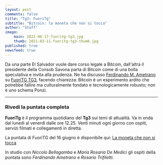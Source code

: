 ```yaml
---
layout: post
comments: false
title: "Tg3: FuoriTg"
subtitle: "Bitcoin: la moneta che non si tocca" 
author: "Staff"
image:
    main: 2021-06-17-fuoritg-tg3.jpg
    thumb: 2021-03-11-fuoritg-tg3-thumb.jpg
published: true
newsfeed: true
---
```


Da una parte El Salvador vuole dare corso legale a Bitcoin, dall'altra il presidente della Consob Savona parta di Bitcoin come di una bolla speculativa e invita alla prudenza. Ne ha discusso [Ferdinando M. Ametrano](http://ametrano.net/) su [FuoriTG TG3](http://www.tg3.rai.it/dl/RaiTV/programmi/media/ContentItem-9cc4b647-2f07-415c-81d4-0d9ccbe93f24-tg3.html#p=), facendo chiarezza: Bitcoin è un esperimento ardito che potrebbe fallire ma culturalmente fondato e tecnologicamente robusto; non è uno schema Ponzi.

---

### Rivedi la puntata completa

**FuoriTg** è il programma quotidiano del **Tg3** sui temi di attualità. Va in onda dal lunedì al venerdì dalle ore 12.25. Venti minuti ogni giorno con ospiti, servizi filmati e collegamenti in diretta.

La puntata di FuoriTG del 16 giugno è disponibile qui: [La moneta che non si tocca](http://www.tg3.rai.it/dl/RaiTV/programmi/media/ContentItem-9cc4b647-2f07-415c-81d4-0d9ccbe93f24-tg3.html#p=)

In studio con _Niccolo Bellagamba_ e _Maria Rosaria De Medici_ gli ospiti della puntata sono _Ferdinando Ametrano_ e _Rosario Trifiletti_.

